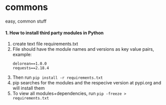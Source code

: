 # commons
easy, common stuff

#### 1. How to install third party modules in Python
1. create text file requirements.txt
2. File should have the module names and versions as key value pairs, example:
    ```
    delorean==1.0.0
    requests==2.18.4
    ```
3. Then run 
    ```pip install -r requirements.txt```
4. pip searches for the modules and the respecive version at pypi.org and will install them
5. To view all modules+dependencies, run 
    ```pip -freeze > requirements.txt```



